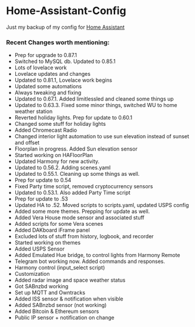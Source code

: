 # Home-Assistant-Config

Just my backup of my config for [Home Assistant](https://home-assistant.io/)

### Recent Changes worth mentioning:

* Prep for upgrade to 0.87.1
* Switched to MySQL db. Updated to 0.85.1
* Lots of lovelace work
* Lovelace updates and changes
* Updated to 0.81.1, Lovelace work begins
* Updated some automations
* Always tweaking and fixing
* Updated to 0.67.1.  Added limitlessled and cleaned some things up
* Updated to 0.63.3.  Fixed some minor things, switched WU to home weather station
* Reverted holiday lights.  Prep for update to 0.60.1
* Changed some stuff for holiday lights
* Added Chromecast Radio
* Changed interior light automation to use sun elevation instead of sunset and offset
* Floorplan in progress.  Added Sun elevation sensor
* Started working on HAFloorPlan
* Updated Harmony for new activity.
* Updated to 0.56.2.  Adding scenes.yaml
* Updated to 0.55.1.  Cleaning up some  things as well.
* Prep for update to 0.54
* Fixed Party time script, removed cryptocurrency sensors
* Updated to 0.53.1.  Also added Party Time script
* Prep for update to .53
* Updated HA to .52.  Moved scripts to scripts.yaml, updated USPS config
* Added some more themes.  Prepping for update as well.
* Added Vera House mode sensor and associated stuff
* Added scripts for some Vera scenes
* Added DAKboard iFrame panel
* Excluded lots of stuff from history, logbook, and recorder
* Started working on themes
* Added USPS Sensor
* Added Emulated Hue bridge, to control lights from Harmony Remote
* Telegram bot working now.  Added commands and responses.
* Harmony control (input_select script)
* Customization
* Added radar image and space weather status
* Got SABnzbd working
* Set up MQTT and Owntracks
* Added ISS sensor & notification when visible
* Added SABnzbd sensor (not working)
* Added Bitcoin & Ethereum sensors
* Public IP sensor + notification on change
